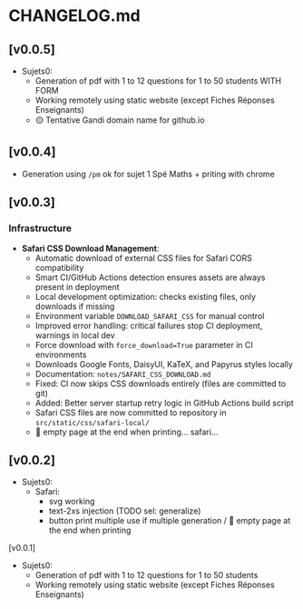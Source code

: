 # CHANGELOG.md


## [v0.0.5]

- Sujets0:
    - Generation of pdf with 1 to 12 questions for 1 to 50 students WITH FORM
    - Working remotely using static website (except Fiches Réponses Enseignants)
    - 🟡 Tentative Gandi domain name for github.io



## [v0.0.4]

- Generation using `/pm` ok for sujet 1 Spé Maths + priting with chrome


## [v0.0.3]

### Infrastructure
- **Safari CSS Download Management**:
  - Automatic download of external CSS files for Safari CORS compatibility  
  - Smart CI/GitHub Actions detection ensures assets are always present in deployment
  - Local development optimization: checks existing files, only downloads if missing
  - Environment variable `DOWNLOAD_SAFARI_CSS` for manual control
  - Improved error handling: critical failures stop CI deployment, warnings in local dev
  - Force download with `force_download=True` parameter in CI environments
  - Downloads Google Fonts, DaisyUI, KaTeX, and Papyrus styles locally
  - Documentation: `notes/SAFARI_CSS_DOWNLOAD.md`
  - Fixed: CI now skips CSS downloads entirely (files are committed to git)
  - Added: Better server startup retry logic in GitHub Actions build script
  - Safari CSS files are now committed to repository in `src/static/css/safari-local/`
  - 🔴 empty page at the end when printing... safari...

## [v0.0.2]

- Sujets0:
    - Safari:
        - svg working
        - text-2xs injection (TODO sel: generalize) 
        - button print multiple use if multiple generation / 🔴 empty page at the end when printing


[v0.0.1]

- Sujets0: 
    - Generation of pdf with 1 to 12 questions for 1 to 50 students
    - Working remotely using static website (except Fiches Réponses Enseignants)